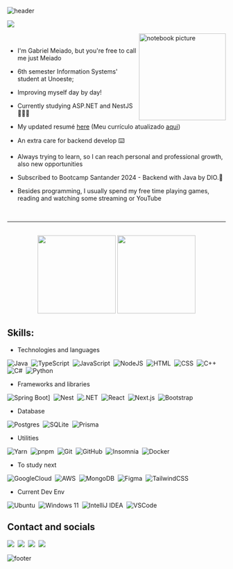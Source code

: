 

![header](https://capsule-render.vercel.app/api?type=waving&height=150&color=gradient&theme=radical&text=Welcome%20everyone!&section=header&fontSize=25)

<img src="https://i.redd.it/ddnm7kmznqd71.gif">
<div>

 <img align="right" width=200x alt="notebook picture" src="https://user-images.githubusercontent.com/62142146/208130941-c4543e17-d067-48ea-bec2-f0bd8765470e.png"><br>
 
- I'm Gabriel Meiado, but you're free to call me just Meiado<br>
 - 6th semester Information Systems' student at Unoeste; <br>
- Improving myself day by day! <br>
- Currently studying ASP.NET and NestJS 🧑🏼‍🎓<br>
- My updated resumé [here](https://meiado.github.io/CurriculumProject/) (Meu currículo atualizado [aqui](https://meiado.github.io/CurriculumProject/))

- An extra care for backend develop ⌨️<br>
 
- Always trying to learn, so I can reach personal and professional growth, also new opportunities<br>
- Subscribed to Bootcamp Santander 2024 - Backend with Java by DIO.🚀
- Besides programming, I usually spend my free time playing games, reading and watching some streaming or YouTube<br>
 <br>
</div>

---
<br>
<div align="center">
    <img height="180em" src="https://github-readme-stats.vercel.app/api/top-langs/?username=Meiado&layout=compact&langs_count=7&theme=radical" />
    <img height="180em" src="https://github-readme-stats.vercel.app/api?username=Meiado&show_icons=true&theme=radical&include_all_commits=true" />
</div>


<div>



## Skills:

- Technologies and languages
  
![Java](https://img.shields.io/badge/Java-%23ED8B00.svg?logo=openjdk&logoColor=white)&nbsp;
![TypeScript](https://img.shields.io/badge/TypeScript-3178C6?logo=typescript&logoColor=fff)&nbsp;
![JavaScript](https://img.shields.io/badge/JavaScript-F7DF1E?logo=javascript&logoColor=000)&nbsp;
![NodeJS](https://img.shields.io/badge/Node.js-6DA55F?logo=node.js&logoColor=white)&nbsp;
![HTML](https://img.shields.io/badge/HTML-%23E34F26.svg?logo=html5&logoColor=white)&nbsp;
![CSS](https://img.shields.io/badge/CSS-1572B6?logo=css3&logoColor=fff)&nbsp;
![C++](https://img.shields.io/badge/C++-%2300599C.svg?logo=c%2B%2B&logoColor=white)&nbsp;
![C#](https://custom-icon-badges.demolab.com/badge/C%23-%23239120.svg?logo=cshrp&logoColor=white)&nbsp;
![Python](https://img.shields.io/badge/Python-3776AB?logo=python&logoColor=fff)

- Frameworks and libraries

![Spring Boot](https://img.shields.io/badge/Spring%20Boot-6DB33F?logo=springboot&logoColor=fff)]&nbsp;
![Nest](https://img.shields.io/badge/Nest.js-%23E0234E.svg?logo=nestjs&logoColor=white)&nbsp;
![.NET](https://img.shields.io/badge/.NET-512BD4?logo=dotnet&logoColor=fff)&nbsp;
![React](https://img.shields.io/badge/React-%2320232a.svg?logo=react&logoColor=%2361DAFB)&nbsp;
![Next.js](https://img.shields.io/badge/Next.js-black?logo=next.js&logoColor=white)&nbsp;
![Bootstrap](https://img.shields.io/badge/Bootstrap-7952B3?logo=bootstrap&logoColor=fff)&nbsp;

- Database

![Postgres](https://img.shields.io/badge/Postgres-%23316192.svg?logo=postgresql&logoColor=white)&nbsp;
![SQLite](https://img.shields.io/badge/SQLite-%2307405e.svg?logo=sqlite&logoColor=white)&nbsp;
![Prisma](https://img.shields.io/badge/Prisma%20ORM-3982CE?logo=Prisma&logoColor=white)

- Utilities

![Yarn](https://img.shields.io/badge/Yarn-2C8EBB?logo=yarn&logoColor=fff)&nbsp;
![pnpm](https://img.shields.io/badge/pnpm-F69220?logo=pnpm&logoColor=fff)&nbsp;
![Git](https://img.shields.io/badge/GIT-E44C30?logo=git&logoColor=white)&nbsp;
![GitHub](https://img.shields.io/badge/-GitHub-181717?logo=github)&nbsp;
![Insomnia](https://img.shields.io/badge/Insomnia-black?logo=insomnia&logoColor=5849BE)&nbsp;
![Docker](https://img.shields.io/badge/Docker-2CA5E0?logo=docker&logoColor=white)

- To study next
  
![GoogleCloud](https://img.shields.io/badge/GoogleCloud-%234285F4.svg?logo=google-cloud&logoColor=white)&nbsp;
![AWS](https://img.shields.io/badge/AWS-%23FF9900.svg?logo=amazon-web-services&logoColor=white)&nbsp;
![MongoDB](https://img.shields.io/badge/MongoDB-%234ea94b.svg?logo=mongodb&logoColor=white)&nbsp;
![Figma](https://img.shields.io/badge/Figma-F24E1E?logo=figma&logoColor=white)&nbsp;
![TailwindCSS](https://img.shields.io/badge/Tailwind%20CSS-%2338B2AC.svg?logo=tailwind-css&logoColor=white)

- Current Dev Env
  
![Ubuntu](https://img.shields.io/badge/Ubuntu-E95420?logo=ubuntu&logoColor=white)&nbsp;
![Windows 11](https://custom-icon-badges.demolab.com/badge/Windows-0078D6?logo=windows11&logoColor=white)&nbsp;
![IntelliJ IDEA](https://img.shields.io/badge/IntelliJIDEA-000000.svg?logo=intellij-idea&logoColor=white)&nbsp;
![VSCode](https://custom-icon-badges.demolab.com/badge/Visual%20Studio%20Code-0078d7.svg?logo=vsc&logoColor=white)


## Contact and socials

<a href="https://www.dio.me/users/gabrielmeiado"><img src="https://img.shields.io/badge/DIO%20Profile-30A3DC" target="_blank"></a>&nbsp;
<a href = "mailto:gabrielmeiado20@gmail.com"><img src="https://img.shields.io/badge/Gmail-D14836?logo=gmail&logoColor=white" target="_blank"></a>&nbsp;
<a href="https://www.linkedin.com/in/gabriel-meiado-78a82320a/" target="_blank"><img src="https://img.shields.io/badge/-LinkedIn-%230077B5?logo=linkedin&logoColor=white" target="_blank"></a>&nbsp;
<a href="https://instagram.com/meiado_" target="_blank"><img src="https://img.shields.io/badge/-Instagram-%23E4405F?logo=instagram&logoColor=white" target="_blank"></a>



![footer](https://capsule-render.vercel.app/api?type=waving&height=150&color=gradient&theme=radical&text="I%20must%20not%20fear.%20Fear%20is%20the%20mind-killer."&section=footer&fontSize=22)
</div>
   
</div>



